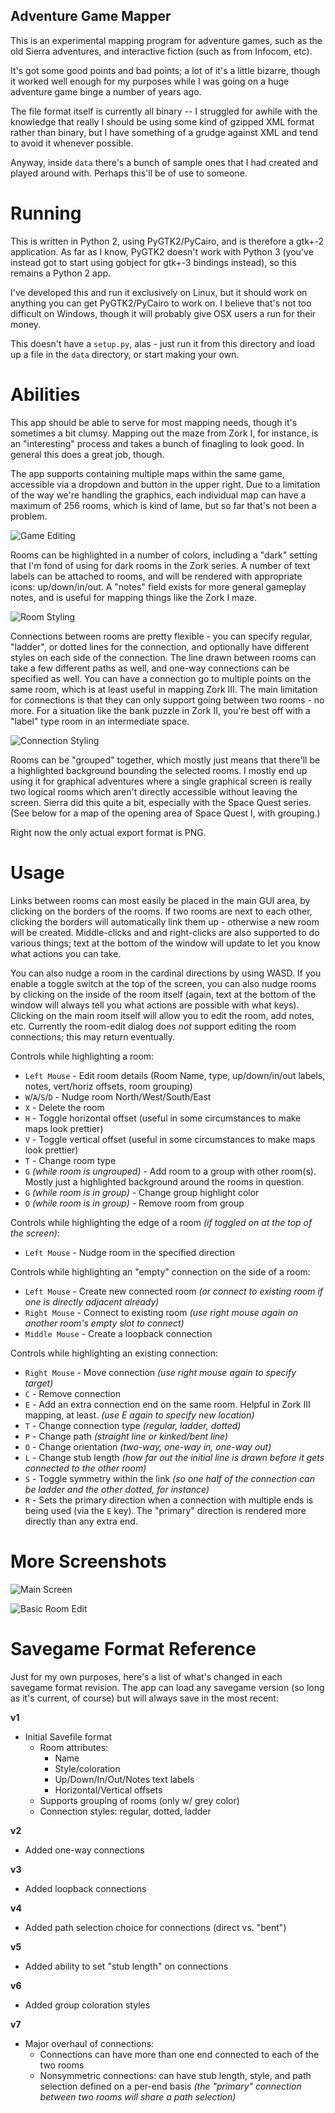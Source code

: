 Adventure Game Mapper
---------------------

This is an experimental mapping program for adventure games, such as the old
Sierra adventures, and interactive fiction (such as from Infocom, etc).

It's got some good points and bad points; a lot of it's a little bizarre,
though it worked well enough for my purposes while I was going on a huge
adventure game binge a number of years ago.

The file format itself is currently all binary -- I struggled for awhile with
the knowledge that really I should be using some kind of gzipped XML format
rather than binary, but I have something of a grudge against XML and tend to
avoid it whenever possible.

Anyway, inside `data` there's a bunch of sample ones that I had created and
played around with.  Perhaps this'll be of use to someone.

Running
=======

This is written in Python 2, using PyGTK2/PyCairo, and is therefore a gtk+-2
application.  As far as I know, PyGTK2 doesn't work with Python 3 (you've
instead got to start using gobject for gtk+-3 bindings instead), so this
remains a Python 2 app.

I've developed this and run it exclusively on Linux, but it should work on
anything you can get PyGTK2/PyCairo to work on.  I believe that's not too
difficult on Windows, though it will probably give OSX users a run for their
money.

This doesn't have a `setup.py`, alas - just run it from this directory and
load up a file in the `data` directory, or start making your own.

Abilities
=========

This app should be able to serve for most mapping needs, though it's sometimes
a bit clumsy.  Mapping out the maze from Zork I, for instance, is an
"interesting" process and takes a bunch of finagling to look good.  In general
this does a great job, though.

The app supports containing multiple maps within the same game, accessible
via a dropdown and button in the upper right.  Due to a limitation of the way
we're handling the graphics, each individual map can have a maximum of 256
rooms, which is kind of lame, but so far that's not been a problem.

![Game Editing](screenshots/screenshot-gameedit.png)

Rooms can be highlighted in a number of colors, including a "dark" setting
that I'm fond of using for dark rooms in the Zork series.  A number of text
labels can be attached to rooms, and will be rendered with appropriate
icons: up/down/in/out.  A "notes" field exists for more general gameplay
notes, and is useful for mapping things like the Zork I maze.

![Room Styling](screenshots/screenshot-roomstyles.png)

Connections between rooms are pretty flexible - you can specify regular,
"ladder", or dotted lines for the connection, and optionally have different
styles on each side of the connection.  The line drawn between rooms can take a
few different paths as well, and one-way connections can be specified as well.
You can have a connection go to multiple points on the same room, which is at
least useful in mapping Zork III.  The main limitation for connections is that
they can only support going between two rooms - no more.  For a situation like
the bank puzzle in Zork II, you're best off with a "label" type room in an
intermediate space.

![Connection Styling](screenshots/screenshot-connectionstyles.png)

Rooms can be "grouped" together, which mostly just means that there'll be
a highlighted background bounding the selected rooms.  I mostly end up using
it for graphical adventures where a single graphical screen is really two
logical rooms which aren't directly accessible without leaving the screen.
Sierra did this quite a bit, especially with the Space Quest series.  (See
below for a map of the opening area of Space Quest I, with grouping.)

Right now the only actual export format is PNG.

Usage
=====

Links between rooms can most easily be placed in the main GUI area, by clicking
on the borders of the rooms.  If two rooms are next to each other, clicking the
borders will automatically link them up - otherwise a new room will be created.
Middle-clicks and and right-clicks are also supported to do various things;
text at the bottom of the window will update to let you know what actions you can
take.

You can also nudge a room in the cardinal directions by using WASD.  If you enable
a toggle switch at the top of the screen, you can also nudge rooms by clicking on
the inside of the room itself (again, text at the bottom of the window will always
tell you what actions are possible with what keys).  Clicking on the main room
itself will allow you to edit the room, add notes, etc.  Currently the room-edit
dialog does *not* support editing the room connections; this may return eventually.

Controls while highlighting a room:

* `Left Mouse` - Edit room details (Room Name, type, up/down/in/out labels, notes, vert/horiz offsets, room grouping)
* `W`/`A`/`S`/`D` - Nudge room North/West/South/East
* `X` - Delete the room
* `H` - Toggle horizontal offset (useful in some circumstances to make maps look prettier)
* `V` - Toggle vertical offset (useful in some circumstances to make maps look prettier)
* `T` - Change room type
* `G` *(while room is ungrouped)* - Add room to a group with other room(s).  Mostly just a highlighted background around the rooms in question.
* `G` *(while room is in group)* - Change group highlight color
* `O` *(while room is in group)* - Remove room from group

Controls while highlighting the edge of a room *(if toggled on at the top of the screen)*:

* `Left Mouse` - Nudge room in the specified direction

Controls while highlighting an "empty" connection on the side of a room:

* `Left Mouse` - Create new connected room *(or connect to existing room if one is directly adjacent already)*
* `Right Mouse` - Connect to existing room *(use right mouse again on another room's empty slot to connect)*
* `Middle Mouse` - Create a loopback connection

Controls while highlighting an existing connection:

* `Right Mouse` - Move connection *(use right mouse again to specify target)*
* `C` - Remove connection
* `E` - Add an extra connection end on the same room.  Helpful in Zork III mapping, at least.  *(use E again to specify new location)*
* `T` - Change connection type *(regular, ladder, dotted)*
* `P` - Change path *(straight line or kinked/bent line)*
* `O` - Change orientation *(two-way, one-way in, one-way out)*
* `L` - Change stub length *(how far out the initial line is drawn before it gets connected to the other room)*
* `S` - Toggle symmetry within the link *(so one half of the connection can be ladder and the other dotted, for instance)*
* `R` - Sets the primary direction when a connection with multiple ends is being used (via the `E` key).  The "primary" direction is rendered more directly than any extra end.

More Screenshots
================

![Main Screen](screenshots/screenshot-main.png)

![Basic Room Edit](screenshots/screenshot-edit-basic.png)

Savegame Format Reference
=========================

Just for my own purposes, here's a list of what's changed in each savegame
format revision.  The app can load any savegame version (so long as it's
current, of course) but will always save in the most recent:

**v1**

* Initial Savefile format
  * Room attributes:
    * Name
    * Style/coloration
    * Up/Down/In/Out/Notes text labels
    * Horizontal/Vertical offsets
  * Supports grouping of rooms (only w/ grey color)
  * Connection styles: regular, dotted, ladder

**v2**

* Added one-way connections

**v3**

* Added loopback connections

**v4**

* Added path selection choice for connections (direct vs. "bent")

**v5**

* Added ability to set "stub length" on connections

**v6**

* Added group coloration styles

**v7**

* Major overhaul of connections:
  * Connections can have more than one end connected to each of the
    two rooms
  * Nonsymmetric connections: can have stub length, style, and path
    selection defined on a per-end basis *(the "primary" connection
    between two rooms will share a path selection)*

